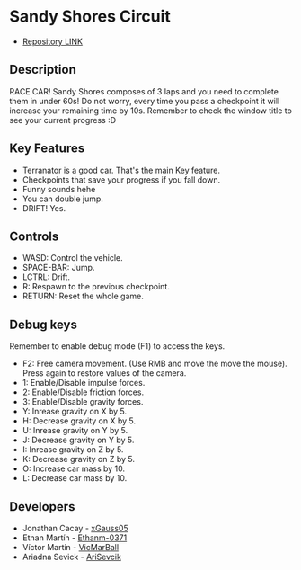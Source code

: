 # Sandy Shores Circuit
- [Repository LINK](https://github.com/xGauss05/RaceCar)

## Description

RACE CAR! Sandy Shores composes of 3 laps and you need to complete them in under 60s!
Do not worry, every time you pass a checkpoint it will increase your remaining time by 10s.
Remember to check the window title to see your current progress :D

## Key Features

- Terranator is a good car. That's the main Key feature.
- Checkpoints that save your progress if you fall down.
- Funny sounds hehe
- You can double jump.
- DRIFT! Yes.

## Controls

- WASD: Control the vehicle.
- SPACE-BAR: Jump.
- LCTRL: Drift.
- R: Respawn to the previous checkpoint.
- RETURN: Reset the whole game.

## Debug keys
Remember to enable debug mode (F1) to access the keys.
- F2: Free camera movement. (Use RMB and move the move the mouse). Press again to restore values of the camera.
- 1: Enable/Disable impulse forces.
- 2: Enable/Disable friction forces.
- 3: Enable/Disable gravity forces.
- Y: Inrease gravity on X by 5.
- H: Decrease gravity on X by 5.
- U: Inrease gravity on Y by 5.
- J: Decrease gravity on Y by 5.
- I: Inrease gravity on Z by 5.
- K: Decrease gravity on Z by 5.
- O: Increase car mass by 10.
- L: Decrease car mass by 10.

## Developers

- Jonathan Cacay - [xGauss05](https://github.com/xGauss05)
- Ethan Martín - [Ethanm-0371](https://github.com/Ethanm-0371)
- Víctor Martín - [VicMarBall](https://github.com/VicMarBall)
- Ariadna Sevick - [AriSevcik](https://github.com/AriSevcik)
